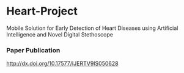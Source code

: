 # Heart-Project
Mobile Solution for Early Detection of Heart Diseases using Artificial Intelligence and Novel Digital Stethoscope

### Paper Publication
http://dx.doi.org/10.17577/IJERTV9IS050628
